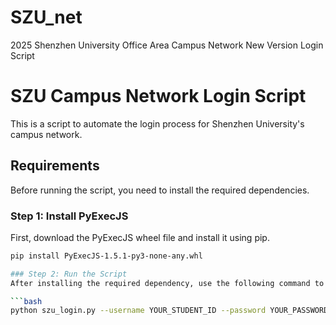 # SZU_net
2025 Shenzhen University Office Area Campus Network New Version Login Script


# SZU Campus Network Login Script

This is a script to automate the login process for Shenzhen University's campus network.

## Requirements

Before running the script, you need to install the required dependencies.

### Step 1: Install PyExecJS

First, download the PyExecJS wheel file and install it using pip.

```bash
pip install PyExecJS-1.5.1-py3-none-any.whl

### Step 2: Run the Script
After installing the required dependency, use the following command to run the login script:

```bash
python szu_login.py --username YOUR_STUDENT_ID --password YOUR_PASSWORD
